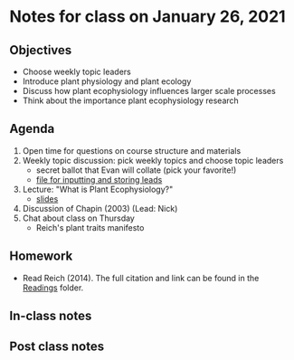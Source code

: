 # Notes for class on January 26, 2021

## Objectives
- Choose weekly topic leaders
- Introduce plant physiology and plant ecology
- Discuss how plant ecophysiology influences larger scale processes
- Think about the importance plant ecophysiology research

## Agenda
1. Open time for questions on course structure and materials
2. Weekly topic discussion: pick weekly topics and choose topic leaders
	- secret ballot that Evan will collate (pick your favorite!)
	- [file for inputting and storing leads](../Topic_leads/topic_leads.md)
3. Lecture: "What is Plant Ecophysiology?"
	- [slides](../Lecture_Slides/01.26.2021_what_is_ecophysiology.pdf)
4. Discussion of Chapin (2003) (Lead: Nick)
5. Chat about class on Thursday
	- Reich's plant traits manifesto

## Homework
- Read Reich (2014). The full citation and link can be found in the 
[Readings](../Readings) folder.

## In-class notes

## Post class notes